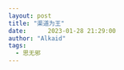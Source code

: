 ```yaml
---
layout: post
title: "渠道为王"
date:      2023-01-28 21:29:00
author: "Alkaid"
tags:
  - 思无邪
---
```






